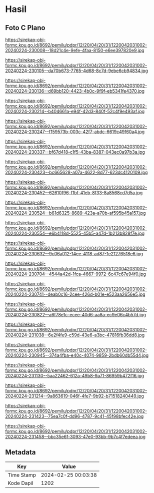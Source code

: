 # Hasil

## Foto C Plano

https://sirekap-obj-formc.kpu.go.id/8692/pemilu/pdpr/12/20/04/20/31/1220042031002-20240224-230008--18d21c4e-9efe-4faa-8150-e6ee397820e9.jpg

https://sirekap-obj-formc.kpu.go.id/8692/pemilu/pdpr/12/20/04/20/31/1220042031002-20240224-230105--da70b673-7765-4d68-8c7d-9ebe6cb94834.jpg

https://sirekap-obj-formc.kpu.go.id/8692/pemilu/pdpr/12/20/04/20/31/1220042031002-20240224-230136--d69bb120-4423-4b0c-9f9f-eb5341fe4370.jpg

https://sirekap-obj-formc.kpu.go.id/8692/pemilu/pdpr/12/20/04/20/31/1220042031002-20240224-230214--b404661a-e94f-42d3-840f-52c4f9e493af.jpg

https://sirekap-obj-formc.kpu.go.id/8692/pemilu/pdpr/12/20/04/20/31/1220042031002-20240224-230247--f159573b-003c-42f7-abdc-6619c49f60a4.jpg

https://sirekap-obj-formc.kpu.go.id/8692/pemilu/pdpr/12/20/04/20/31/1220042031002-20240224-230337--bf67d418-c1f5-43ba-8387-043ec0a97b3a.jpg

https://sirekap-obj-formc.kpu.go.id/8692/pemilu/pdpr/12/20/04/20/31/1220042031002-20240224-230423--bc665628-a07a-4622-8d77-623dc4120109.jpg

https://sirekap-obj-formc.kpu.go.id/8692/pemilu/pdpr/12/20/04/20/31/1220042031002-20240224-230452--62610f96-f1bf-41eb-8f33-8a8568cd7d5a.jpg

https://sirekap-obj-formc.kpu.go.id/8692/pemilu/pdpr/12/20/04/20/31/1220042031002-20240224-230524--b61d6325-8689-423a-a70b-af595b45a157.jpg

https://sirekap-obj-formc.kpu.go.id/8692/pemilu/pdpr/12/20/04/20/31/1220042031002-20240224-230554--e6b4118d-5525-45b5-a47d-1b213b828f7e.jpg

https://sirekap-obj-formc.kpu.go.id/8692/pemilu/pdpr/12/20/04/20/31/1220042031002-20240224-230632--9c06a012-14ee-4118-ad87-1e21276518e6.jpg

https://sirekap-obj-formc.kpu.go.id/8692/pemilu/pdpr/12/20/04/20/31/1220042031002-20240224-230704--4544a42d-1fca-4667-9972-6c47c67e94f0.jpg

https://sirekap-obj-formc.kpu.go.id/8692/pemilu/pdpr/12/20/04/20/31/1220042031002-20240224-230741--deab0c16-2cee-426d-b01e-e523aa2656e5.jpg

https://sirekap-obj-formc.kpu.go.id/8692/pemilu/pdpr/12/20/04/20/31/1220042031002-20240224-230822--a6f78e1c-ecee-40d6-aa8a-ec9e06c4b57d.jpg

https://sirekap-obj-formc.kpu.go.id/8692/pemilu/pdpr/12/20/04/20/31/1220042031002-20240224-231038--6e2f4fe9-c59d-43e6-a3bc-47816fb36dd8.jpg

https://sirekap-obj-formc.kpu.go.id/8692/pemilu/pdpr/12/20/04/20/31/1220042031002-20240224-230945--374a4fba-e40c-4074-9859-2bdb60db55d4.jpg

https://sirekap-obj-formc.kpu.go.id/8692/pemilu/pdpr/12/20/04/20/31/1220042031002-20240224-231130--5aa22462-612a-49b8-9a71-86959b472f16.jpg

https://sirekap-obj-formc.kpu.go.id/8692/pemilu/pdpr/12/20/04/20/31/1220042031002-20240224-231214--9a863619-046f-4fe7-9b92-b71518240449.jpg

https://sirekap-obj-formc.kpu.go.id/8692/pemilu/pdpr/12/20/04/20/31/1220042031002-20240224-231423--75ea7c0f-dd96-4787-9c41-45f98bfec42e.jpg

https://sirekap-obj-formc.kpu.go.id/8692/pemilu/pdpr/12/20/04/20/31/1220042031002-20240224-231458--bbc35e6f-3093-47e0-93bb-9b7c4f7edeea.jpg


## Metadata

| Key        | Value               |
| ---------- | ------------------- |
| Time Stamp | 2024-02-25 00:03:38 |
| Kode Dapil | 1202                |



